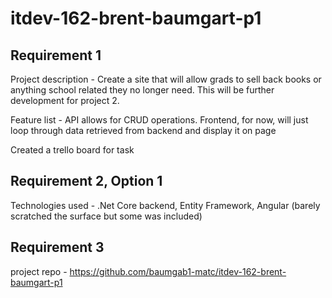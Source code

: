 # itdev-162-brent-baumgart-p1
 
## Requirement 1
Project description - Create a site that will allow grads to sell back books or anything school related they no longer need. This will be further development
for project 2.
 
Feature list - API allows for CRUD operations. Frontend, for now, will just loop through data retrieved from backend and display it on page
 
Created a trello board for task
 
 
## Requirement 2, Option 1
Technologies used - .Net Core backend, Entity Framework, Angular (barely scratched the surface but some was included)
 
 
 ## Requirement 3
 project repo - https://github.com/baumgab1-matc/itdev-162-brent-baumgart-p1
